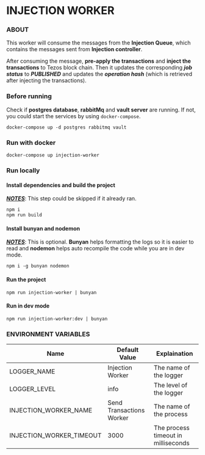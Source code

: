# INJECTION WORKER

### ABOUT

This worker will consume the messages from the **Injection Queue**, which contains the messages sent from **Injection controller**.

After consuming the message, **pre-apply the transactions** and **inject the transactions** to Tezos block chain.
Then it updates the corresponding **_job status_** to **_PUBLISHED_** and updates the **_operation hash_** (which is retrieved after injecting the transactions).

### Before running

Check if **postgres database**, **rabbitMq** and **vault server** are running. If not, you could start the services by using `docker-compose`.

```
docker-compose up -d postgres rabbitmq vault
```

### Run with docker

```
docker-compose up injection-worker
```

### Run locally

#### Install dependencies and build the project

<u>**_NOTES_**</u>: This step could be skipped if it already ran.

```
npm i
npm run build
```

#### Install bunyan and nodemon

<u>**_NOTES_**</u>: This is optional. **Bunyan** helps formatting the logs so it is easier to read and **nodemon** helps auto recompile the code while you are in dev mode.

```
npm i -g bunyan nodemon
```

#### Run the project

```
npm run injection-worker | bunyan
```

#### Run in dev mode

```
npm run injection-worker:dev | bunyan
```

### ENVIRONMENT VARIABLES

| Name                     | Default Value            | Explaination                        |
| ------------------------ | ------------------------ | ----------------------------------- |
| LOGGER_NAME              | Injection Worker         | The name of the logger              |
| LOGGER_LEVEL             | info                     | The level of the logger             |
| INJECTION_WORKER_NAME    | Send Transactions Worker | The name of the process             |
| INJECTION_WORKER_TIMEOUT | 3000                     | The process timeout in milliseconds |
